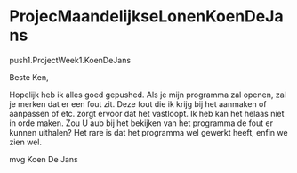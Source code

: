 # ProjecMaandelijkseLonenKoenDeJans
push1.ProjectWeek1.KoenDeJans

Beste Ken,

Hopelijk heb ik alles goed gepushed.
Als je mijn programma zal openen, zal je merken dat er een fout zit.  Deze fout die ik krijg bij het aanmaken of aanpassen of etc.
zorgt ervoor dat het vastloopt.  Ik heb kan het helaas niet in orde maken.  Zou U aub bij het bekijken van het programma de fout er kunnen uithalen?
Het rare is dat het programma wel gewerkt heeft, enfin we zien wel.  

mvg
Koen De Jans
